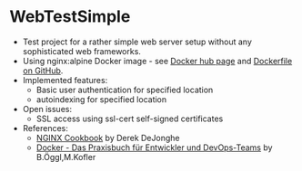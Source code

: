 # WebTestSimple
- Test project for a rather simple web server setup without any sophisticated web frameworks.
- Using nginx:alpine Docker image - see [Docker hub page](https://hub.docker.com/_/nginx) and [Dockerfile on GitHub](https://github.com/nginxinc/docker-nginx/blob/41156d8a36bd03b2fb36353ba31f16ada08d9e48/mainline/alpine/Dockerfile).
- Implemented features:
  - Basic user authentication for specified location
  - autoindexing for specified location
- Open issues:
  - SSL access using ssl-cert self-signed certificates
- References:
  - [NGINX Cookbook](https://www.nginx.com/resources/library/complete-nginx-cookbook/) by Derek DeJonghe
  - [Docker - Das Praxisbuch für Entwickler und DevOps-Teams](https://www.rheinwerk-verlag.de/docker-das-praxisbuch-fuer-entwickler-und-devops-teams/) by B.Öggl,M.Kofler